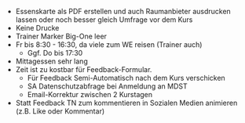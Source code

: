 - Essenskarte als PDF erstellen und auch Raumanbieter ausdrucken lassen oder noch besser gleich Umfrage vor dem Kurs
- Keine Drucke 
- Trainer Marker Big-One leer
- Fr bis 8:30 - 16:30, da viele zum WE reisen (Trainer auch)
	- Ggf. Do bis 17:30
- Mittagessen sehr lang
- Zeit ist zu kostbar für Feedback-Formular. 
	- Für Feedback Semi-Automatisch nach dem Kurs verschicken
	- SA Datenschutzabfrage bei Anmeldung an MDST
	- Email-Korrektur zwischen 2 Kurstagen
- Statt Feedback TN zum kommentieren in Sozialen Medien animieren (z.B. Like oder Kommentar)